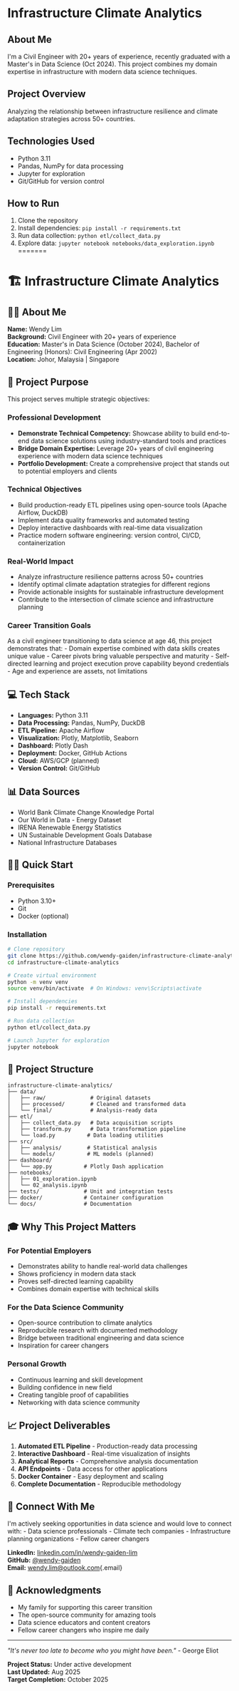 # Infrastructure Climate Analytics

## About Me

I'm a Civil Engineer with 20+ years of experience, recently graduated with a Master's in Data Science (Oct 2024). This project combines my domain expertise in infrastructure with modern data science techniques.

## Project Overview

Analyzing the relationship between infrastructure resilience and climate adaptation strategies across 50+ countries.

## Technologies Used

-   Python 3.11
-   Pandas, NumPy for data processing
-   Jupyter for exploration
-   Git/GitHub for version control

## How to Run

1.  Clone the repository
2.  Install dependencies: `pip install -r requirements.txt`
3.  Run data collection: `python etl/collect_data.py`
4.  Explore data: `jupyter notebook notebooks/data_exploration.ipynb`
=======
# 🏗️ Infrastructure Climate Analytics

## 👨‍💼 About Me

**Name:** Wendy Lim\
**Background:** Civil Engineer with 20+ years of experience\
**Education:** Master's in Data Science (October 2024), Bachelor of Engineering (Honors): Civil Engineering (Apr 2002)\
**Location:** Johor, Malaysia \| Singapore

## 🎯 Project Purpose

This project serves multiple strategic objectives:

### **Professional Development**

-   **Demonstrate Technical Competency:** Showcase ability to build end-to-end data science solutions using industry-standard tools and practices
-   **Bridge Domain Expertise:** Leverage 20+ years of civil engineering experience with modern data science techniques
-   **Portfolio Development:** Create a comprehensive project that stands out to potential employers and clients

### **Technical Objectives**

-   Build production-ready ETL pipelines using open-source tools (Apache Airflow, DuckDB)
-   Implement data quality frameworks and automated testing
-   Deploy interactive dashboards with real-time data visualization
-   Practice modern software engineering: version control, CI/CD, containerization

### **Real-World Impact**

-   Analyze infrastructure resilience patterns across 50+ countries
-   Identify optimal climate adaptation strategies for different regions
-   Provide actionable insights for sustainable infrastructure development
-   Contribute to the intersection of climate science and infrastructure planning

### **Career Transition Goals**

As a civil engineer transitioning to data science at age 46, this project demonstrates that: - Domain expertise combined with data skills creates unique value - Career pivots bring valuable perspective and maturity - Self-directed learning and project execution prove capability beyond credentials - Age and experience are assets, not limitations

## 💻 Tech Stack

-   **Languages:** Python 3.11
-   **Data Processing:** Pandas, NumPy, DuckDB
-   **ETL Pipeline:** Apache Airflow
-   **Visualization:** Plotly, Matplotlib, Seaborn
-   **Dashboard:** Plotly Dash
-   **Deployment:** Docker, GitHub Actions
-   **Cloud:** AWS/GCP (planned)
-   **Version Control:** Git/GitHub

## 📊 Data Sources

-   World Bank Climate Change Knowledge Portal
-   Our World in Data - Energy Dataset
-   IRENA Renewable Energy Statistics
-   UN Sustainable Development Goals Database
-   National Infrastructure Databases

## 🏃‍♂️ Quick Start

### Prerequisites

-   Python 3.10+
-   Git
-   Docker (optional)

### Installation

``` bash
# Clone repository
git clone https://github.com/wendy-gaiden/infrastructure-climate-analytics.git
cd infrastructure-climate-analytics

# Create virtual environment
python -m venv venv
source venv/bin/activate  # On Windows: venv\Scripts\activate

# Install dependencies
pip install -r requirements.txt

# Run data collection
python etl/collect_data.py

# Launch Jupyter for exploration
jupyter notebook
```

## 📂 Project Structure

```         
infrastructure-climate-analytics/
├── data/
│   ├── raw/              # Original datasets
│   ├── processed/        # Cleaned and transformed data
│   └── final/            # Analysis-ready data
├── etl/
│   ├── collect_data.py   # Data acquisition scripts
│   ├── transform.py      # Data transformation pipeline
│   └── load.py          # Data loading utilities
├── src/
│   ├── analysis/        # Statistical analysis
│   └── models/          # ML models (planned)
├── dashboard/
│   └── app.py          # Plotly Dash application
├── notebooks/
│   ├── 01_exploration.ipynb
│   └── 02_analysis.ipynb
├── tests/              # Unit and integration tests
├── docker/             # Container configuration
└── docs/               # Documentation
```

## 🎓 Why This Project Matters

### **For Potential Employers**

-   Demonstrates ability to handle real-world data challenges
-   Shows proficiency in modern data stack
-   Proves self-directed learning capability
-   Combines domain expertise with technical skills

### **For the Data Science Community**

-   Open-source contribution to climate analytics
-   Reproducible research with documented methodology
-   Bridge between traditional engineering and data science
-   Inspiration for career changers

### **Personal Growth**

-   Continuous learning and skill development
-   Building confidence in new field
-   Creating tangible proof of capabilities
-   Networking with data science community

## 📈 Project Deliverables

1.  **Automated ETL Pipeline** - Production-ready data processing
2.  **Interactive Dashboard** - Real-time visualization of insights
3.  **Analytical Reports** - Comprehensive analysis documentation
4.  **API Endpoints** - Data access for other applications
5.  **Docker Container** - Easy deployment and scaling
6.  **Complete Documentation** - Reproducible methodology

## 🤝 Connect With Me

I'm actively seeking opportunities in data science and would love to connect with: - Data science professionals - Climate tech companies - Infrastructure planning organizations - Fellow career changers

**LinkedIn:** [linkedin.com/in/wendy-gaiden-lim](https://linkedin.com/in/wendy-gaiden-lim)\
**GitHub:** [\@wendy-gaiden](https://github.com/wendy-gaiden)\
**Email:** [wendy.lim\@outlook.com](mailto:wendy.lim@outlook.com){.email}

## 🙏 Acknowledgments

-   My family for supporting this career transition
-   The open-source community for amazing tools
-   Data science educators and content creators
-   Fellow career changers who inspire me daily

------------------------------------------------------------------------

*"It's never too late to become who you might have been."* - George Eliot

**Project Status:** Under active development\
**Last Updated:** Aug 2025\
**Target Completion:** October 2025

